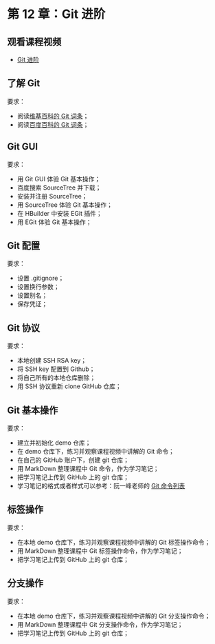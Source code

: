 # 第 12 章：Git 进阶

## 观看课程视频

- [Git 进阶](https://www.bilibili.com/video/BV1vy4y1s7k6/)

## 了解 Git

要求：
- 阅读[维基百科的 Git 词条][wikipedia_git]；  
- 阅读[百度百科的 Git 词条][baidu_git]；  

## Git GUI

要求：
- 用 Git GUI 体验 Git 基本操作；
- 百度搜索 SourceTree 并下载；
- 安装并注册 SourceTree；
- 用 SourceTree 体验 Git 基本操作；
- 在 HBuilder 中安装 EGit 插件；
- 用 EGit 体验 Git 基本操作；

## Git 配置

要求：
- 设置 .gitignore；
- 设置换行参数；
- 设置别名；
- 保存凭证；

## Git 协议

要求：
- 本地创建 SSH RSA key；
- 将 SSH key 配置到 Github；
- 将自己所有的本地仓库删除；
- 用 SSH 协议重新 clone GitHub 仓库；

## Git 基本操作

要求：
- 建立并初始化 demo 仓库；  
- 在 demo 仓库下，练习并观察课程视频中讲解的 Git 命令；  
- 在自己的 GitHub 账户下，创建 git 仓库；  
- 用 MarkDown 整理课程中 Git 命令，作为学习笔记；  
- 把学习笔记上传到 GitHub 上的 git 仓库；  
- 学习笔记的格式或者样式可以参考：阮一峰老师的 [Git 命令列表]  

## 标签操作

要求：
- 在本地 demo 仓库下，练习并观察课程视频中讲解的 Git 标签操作命令；  
- 用 MarkDown 整理课程中 Git 标签操作命令，作为学习笔记；  
- 把学习笔记上传到 GitHub 上的 git 仓库；  

## 分支操作

要求：
- 在本地 demo 仓库下，练习并观察课程视频中讲解的 Git 分支操作命令；  
- 用 MarkDown 整理课程中 Git 分支操作命令，作为学习笔记；  
- 把学习笔记上传到 GitHub 上的 git 仓库；  


<!-- 本文档中的链接 -->
[wikipedia_git]: https://encyclopedia.thefreedictionary.com/git
[baidu_git]: http://baike.baidu.com/link?url=ClhYrdzyijH-oRIzpEzVtRh2ThcXXt0TMGV3gXyvZB_U8mQPG1776VEKgIe0McrRB0_HQLqOvLsRthqHiLYfjK
[Git 命令列表]: http://note.wangding.co/office/git.html
